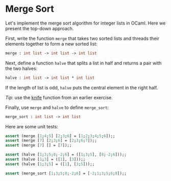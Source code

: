 # Merge Sort

Let's implement the merge sort algorithm for integer lists in OCaml. Here we present the top-down approach.

First, write the function `merge` that takes two
sorted lists and threads their elements together to form a new sorted list:
```ocaml
merge : int list -> int list -> int list
```

Next, define a function `halve` that splits a list in half and returns a pair with the two halves:
```ocaml
halve : int list -> int list * int list
```
If the length of list is odd, `halve` puts the central element in the right half.

*Tip*: use the [knife](../knife/README.md) function from an earlier exercise.

Finally, use `merge` and `halve` to define `merge_sort`:
```ocaml
merge_sort : int list -> int list
```

Here are some unit tests:

```ocaml
assert (merge [1;4;5] [2;3;6] = [1;2;3;4;5;6]);;
assert (merge [7] [2;3;6] = [2;3;6;7]);;
assert (merge [7] [] = [7]);;

assert (halve [1;3;5;8;-2;6] = ([1;3;5], [8;-2;6]));;
assert (halve [1;3] = ([1], [3]));;
assert (halve [1;3;5] = ([1], [3;5]));;

assert (merge_sort [1;3;5;8;-2;6] = [-2;1;3;5;6;8]);;
```